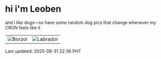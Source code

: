 # hi i'm Leoben

and i like dogs—so have some random dog pics that change whenever my CRON feels like it

|  |  |
|--------|----------|
| ![Borzoi](https://random-dog-vercel.vercel.app/api/random-borzoi?v=1756650961) | ![Labrador](https://random-dog-vercel.vercel.app/api/random-labrador?v=1756650961) |

Last updated: 2025-08-31 22:36 PHT
